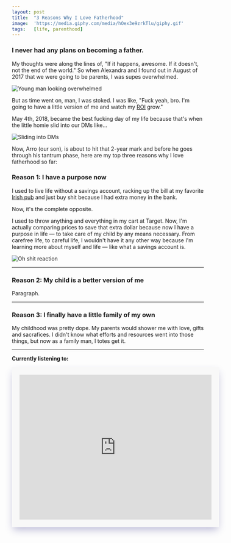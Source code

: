 ```yaml
---
layout: post
title:  "3 Reasons Why I Love Fatherhood"
image:  'https://media.giphy.com/media/hOex3e9zrkTlu/giphy.gif'
tags:   [life, parenthood]
---
```


### I never had any plans on becoming a father.

My thoughts were along the lines of, "If it happens, awesome. If it doesn't, not the end of the world." So when Alexandra and I found out in August of 2017 that we were going to be parents, I was supes overwhelmed.

![Young man looking overwhelmed](https://media.giphy.com/media/26tPoyDhjiJ2g7rEs/giphy.gif)

But as time went on, man, I was stoked. I was like, "Fuck yeah, bro. I'm going to have a little version of me and watch my [ROI][url-roi] grow."

May 4th, 2018, became the best fucking day of my life because that's when the little homie slid into our DMs like...

![Sliding into DMs](https://media.giphy.com/media/lOsZiZtBywjwmqt4Qb/giphy.gif)

Now, Arro (our son), is about to hit that 2-year mark and before he goes through his tantrum phase, here are my top three reasons why I love fatherhood so far:

### Reason 1: I have a purpose now

I used to live life without a savings account, racking up the bill at my favorite [Irish pub][url-tom-bergins] and just buy shit because I had extra money in the bank.

Now, it's the complete opposite.

I used to throw anything and everything in my cart at Target. Now, I'm actually comparing prices to save that extra dollar because now I have a purpose in life — to take care of my child by any means necessary. From carefree life, to careful life, I wouldn't have it any other way because I'm learning more about myself and life — like what a savings account is.

![Oh shit reaction](https://media.giphy.com/media/Lcn0yF1RcLANG/giphy.gif)

***

### Reason 2: My child is a better version of me

Paragraph.

***

### Reason 3: I finally have a little family of my own

My childhood was pretty dope. My parents would shower me with love, gifts and sacrafices. I didn't know what efforts and resources went into those things, but now as a family man, I totes get it.

***

**Currently listening to:**  
<iframe src="https://open.spotify.com/embed/playlist/0hvGuO3GFmX3zNWxaK17sZ" width="100%" height="380" frameborder="0" allowtransparency="true" allow="encrypted-media" style="border: 20px solid #f8f8f8; box-shadow: 0 10px 20px -4px rgba(30,28,122,0.3); margin-bottom: 30px;"></iframe>

[url-roi]: https://www.investopedia.com/terms/r/returnoninvestment.asp
[url-tom-bergins]: https://www.yelp.com/biz/tom-bergins-los-angeles